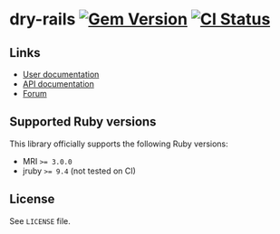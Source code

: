 <!--- this file is synced from dry-rb/template-gem project -->
[gem]: https://rubygems.org/gems/dry-rails
[actions]: https://github.com/dry-rb/dry-rails/actions

# dry-rails [![Gem Version](https://badge.fury.io/rb/dry-rails.svg)][gem] [![CI Status](https://github.com/dry-rb/dry-rails/workflows/ci/badge.svg)][actions]

## Links

* [User documentation](https://dry-rb.org/gems/dry-rails)
* [API documentation](http://rubydoc.info/gems/dry-rails)
* [Forum](https://discourse.dry-rb.org)

## Supported Ruby versions

This library officially supports the following Ruby versions:

* MRI `>= 3.0.0`
* jruby `>= 9.4` (not tested on CI)

## License

See `LICENSE` file.

